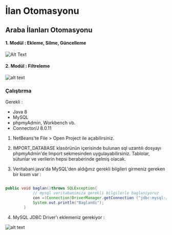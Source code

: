 # İlan Otomasyonu

## Araba İlanları Otomasyonu

#### 1. Modül : Ekleme, Silme, Güncelleme

![Alt Text](https://cdn.pbrd.co/images/HlB52uU.gif)


#### 2. Modül : Filtreleme

![alt text](https://cdn.pbrd.co/images/HlB4qZB.gif)


### Çalıştırma

Gerekli :

* Java 8
* MySQL
* phpmyAdmin, Workbench vb.
* Connector/J 8.0.11


1. NetBeans'te File > Open Project ile açabilirsiniz.

2. IMPORT_DATABASE klasörünün içerisinde bulunan sql uzantılı dosyayı
phpmyAdmin'de Import sekmesinden uygulayabilirsiniz. Tablolar, sütunlar ve
verilerin hepsi beraberinde gelmiş olacak.

3. Veritabani.java'da MySQL'den aldığınız gerekli bilgileri girmeniz gereken bir kısım var :

```java

public void baglan()throws SQLException{            
            // mysql veritabanimiza gerekli bilgilerle baglaniyoruz
            con =(Connection)DriverManager.getConnection ("jdbc:mysql://localhost:3306/VERİTABANI_İSMİ?useUnicode=true&characterEncoding=utf-8","KULLANICI_ADI","ŞİFRE");
            System.out.println("Baglandı");
        }

```

4. MySQL JDBC Driver'ı eklemeniz gerekiyor :

![alt text](https://cdn.pbrd.co/images/HlBd1Ek.gif)
